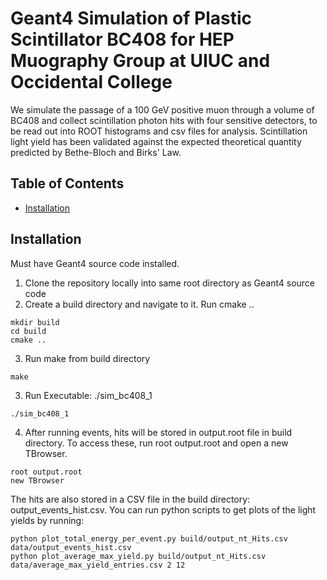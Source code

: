 # Geant4 Simulation of Plastic Scintillator BC408 for HEP Muography Group at UIUC and Occidental College

We simulate the passage of a 100 GeV positive muon through a volume of BC408 and collect scintillation photon hits with four sensitive detectors, to be read out into ROOT histograms and csv files for analysis. Scintillation light yield has been validated against the expected theoretical quantity predicted by Bethe-Bloch and Birks' Law.

## Table of Contents
- [Installation](#installation)

## Installation

Must have Geant4 source code installed. 
1. Clone the repository locally into same root directory as Geant4 source code
2. Create a build directory and navigate to it. Run cmake ..
```
mkdir build
cd build
cmake ..
```
3. Run make from build directory
```
make
```
3. Run Executable: ./sim_bc408_1
```
./sim_bc408_1
```
4. After running events, hits will be stored in output.root file in build directory. To access these, run root output.root and open a new TBrowser.
```
root output.root
new TBrowser
```
The hits are also stored in a CSV file in the build directory: output_events_hist.csv. You can run python scripts to get plots of the light yields by running:
```
python plot_total_energy_per_event.py build/output_nt_Hits.csv data/output_events_hist.csv
python plot_average_max_yield.py build/output_nt_Hits.csv data/average_max_yield_entries.csv 2 12 
```